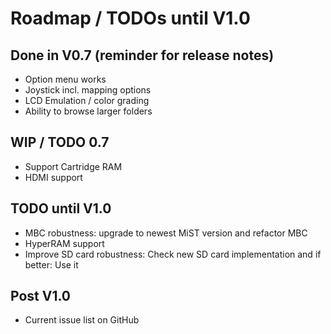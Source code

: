 Roadmap / TODOs until V1.0
==========================

Done in V0.7 (reminder for release notes)
-----------------------------------------

* Option menu works
* Joystick incl. mapping options
* LCD Emulation / color grading
* Ability to browse larger folders

WIP / TODO 0.7
--------------

* Support Cartridge RAM
* HDMI support

TODO until V1.0
---------------

* MBC robustness: upgrade to newest MiST version and refactor MBC
* HyperRAM support
* Improve SD card robustness: Check new SD card implementation
  and if better: Use it

Post V1.0
---------

* Current issue list on GitHub
